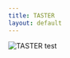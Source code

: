 ```yaml
---
title: TASTER
layout: default
---
```

<div class="container">
<img src="{{ site.url }}/images/game_controllers.png" class="img-responsive" alt="TASTER">
test
</div>
